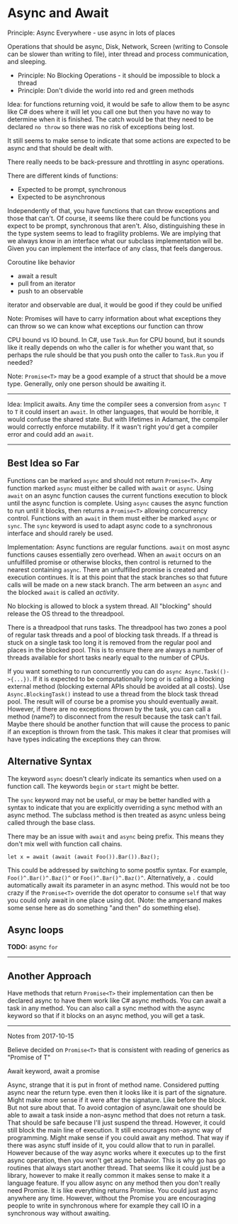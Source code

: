# Async and Await

Principle: Async Everywhere - use async in lots of places

Operations that should be async, Disk, Network, Screen (writing to Console can be slower than writing to file), inter thread and process communication, and sleeping.

* Principle: No Blocking Operations - it should be impossible to block a thread
* Principle: Don't divide the world into red and green methods

Idea: for functions returning void, it would be safe to allow them to be async like C# does where it will let you call one but then you have no way to determine when it is finished. The catch would be that they need to be declared `no throw` so there was no risk of exceptions being lost.

It still seems to make sense to indicate that some actions are expected to be async and that should be dealt with.

There really needs to be back-pressure and throttling in async operations.

There are different kinds of functions:

* Expected to be prompt, synchronous
* Expected to be asynchronous

Independently of that, you have functions that can throw exceptions and those that can't. Of course, it seems like there could be functions you expect to be prompt, synchronous that aren't. Also, distinguishing these in the type system seems to lead to fragility problems. We are implying that we always know in an interface what our subclass implementation will be. Given you can implement the interface of any class, that feels dangerous.

Coroutine like behavior

* await a result
* pull from an iterator
* push to an observable

iterator and observable are dual, it would be good if they could be unified

Note: Promises will have to carry information about what exceptions they can throw so we can know what exceptions our function can throw

CPU bound vs IO bound. In C#, use `Task.Run` for CPU bound, but it sounds like it really depends on who the caller is for whether you want that, so perhaps the rule should be that you push onto the caller to `Task.Run` you if needed?

Note: `Promise<T>` may be a good example of a struct that should be a move type. Generally, only one person should be awaiting it.

-------

Idea: Implicit awaits. Any time the compiler sees a conversion from `async T` to `T` it could insert an `await`. In other languages, that would be horrible, it would confuse the shared state. But with lifetimes in Adamant, the compiler would correctly enforce mutability. If it wasn't right you'd get a compiler error and could add an `await`.

-------

## Best Idea so Far

Functions can be marked `async` and should not return `Promise<T>`. Any function marked `async` must either be called with `await` or `async`. Using `await` on an async function causes the current functions execution to block until the async function is complete. Using `async` causes the async function to run until it blocks, then returns a `Promise<T>` allowing concurrency control. Functions with an `await` in them must either be marked `async` or `sync`. The `sync` keyword is used to adapt async code to a synchronous interface and should rarely be used.

Implementation: Async functions are regular functions. `await` on most async functions causes essentially zero overhead. When an `await` occurs on an unfulfilled promise or otherwise blocks, then control is returned to the nearest containing `async`. There an unfulfilled promise is created and execution continues. It is at this point that the stack branches so that future calls will be made on a new stack branch. The arm between an `async` and the blocked `await` is called an *activity*.

No blocking is allowed to block a system thread. All "blocking" should release the OS thread to the threadpool.

There is a threadpool that runs tasks. The threadpool has two zones a pool of regular task threads and a pool of blocking task threads. If a thread is stuck on a single task too long it is removed from the regular pool and places in the blocked pool. This is to ensure there are always a number of threads available for short tasks nearly equal to the number of CPUs.

If you want something to run concurrently you can do `async Async.Task(()->{...})`. If it is expected to be computationally long or is calling a blocking external method (blocking external APIs should be avoided at all costs). Use `Async.BlockingTask()` instead to use a thread from the block task thread pool. The result will of course be a promise you should eventually await. However, if there are no exceptions thrown by the task, you can call a method (name?) to disconnect from the result because the task can't fail. Maybe there should be another function that will cause the process to panic if an exception is thrown from the task. This makes it clear that promises will have types indicating the exceptions they can throw.

## Alternative Syntax

The keyword `async` doesn't clearly indicate its semantics when used on a function call. The keywords `begin` or `start` might be better.

The `sync` keyword may not be useful, or may be better handled with a syntax to indicate that you are explicitly overriding a sync method with an async method. The subclass method is then treated as async unless being called through the base class.

There may be an issue with `await` and `async` being prefix. This means they don't mix well with function call chains.

    let x = await (await (await Foo()).Bar()).Baz();

This could be addressed by switching to some postfix syntax. For example, `Foo()^.Bar()^.Baz()^` or `Foo()^.Bar()^.Baz()^`. Alternatively, a `.` could automatically await its parameter in an async method. This would not be too crazy if the `Promise<T>` override the dot operator to consume `self` that way you could only await in one place using dot. (Note: the ampersand makes some sense here as do something "and then" do something else).

## Async loops

**TODO:** async `for`


-----

## Another Approach

Have methods that return `Promise<T>` their implementation can then be declared async to have them work like C# async methods. You can await a task in any method. You can also call a sync method with the async keyword so that if it blocks on an async method, you will get a task.

----

Notes from 2017-10-15

Believe decided on `Promise<T>` that is consistent with reading of generics as "Promise of T"

Await keyword, await a promise

Async, strange that it is put in front of method name. Considered putting async near the return type. even then it looks like it is part of the signature. Might make more sense if it were after the signature. Like before the block. But not sure about that. To avoid contagion of async/await one should be able to await a task inside a non-async method that does not return a task. That should be safe because I'll just suspend the thread. However, it could still block the main line of execution. It still encourages non-async way of programming. Might make sense if you could await any method. That way if there was async stuff inside of it, you could allow that to run in parallel. However because of the way async works where it executes up to the first async operation, then you won't get async behavior. This is why go has go routines that always start another thread. That seems like it could just be a library,  however to make it really common it makes sense to make it a language feature. If you allow async on any method then you don't really need Promise. It is like everything returns Promise. You could just async anywhere any time. However, without the Promise you are encouraging people to write in synchronous where for example they call IO in a synchronous way without awaiting.
